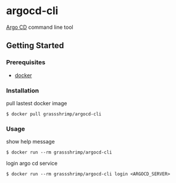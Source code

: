# argocd-cli
[Argo CD](https://argoproj.github.io/argo-cd/) command line tool
## Getting Started

### Prerequisites
* [docker](https://docs.docker.com/install/)

### Installation
pull lastest docker image
```
$ docker pull grassshrimp/argocd-cli
```

### Usage
show help message
```
$ docker run --rm grassshrimp/argocd-cli
```
login argo cd service
```
$ docker run --rm grassshrimp/argocd-cli login <ARGOCD_SERVER>
```